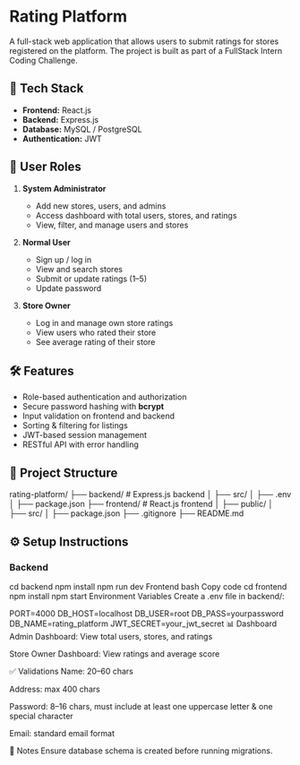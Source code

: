 # Rating Platform

A full-stack web application that allows users to submit ratings for stores registered on the platform. The project is built as part of a FullStack Intern Coding Challenge.

## 🚀 Tech Stack
- **Frontend:** React.js  
- **Backend:** Express.js  
- **Database:** MySQL / PostgreSQL  
- **Authentication:** JWT  

## 🔑 User Roles
1. **System Administrator**  
   - Add new stores, users, and admins  
   - Access dashboard with total users, stores, and ratings  
   - View, filter, and manage users and stores  

2. **Normal User**  
   - Sign up / log in  
   - View and search stores  
   - Submit or update ratings (1–5)  
   - Update password  

3. **Store Owner**  
   - Log in and manage own store ratings  
   - View users who rated their store  
   - See average rating of their store  

## 🛠️ Features
- Role-based authentication and authorization  
- Secure password hashing with **bcrypt**  
- Input validation on frontend and backend  
- Sorting & filtering for listings  
- JWT-based session management  
- RESTful API with error handling  

## 📂 Project Structure
rating-platform/
├── backend/ # Express.js backend
│ ├── src/
│ ├── .env
│ ├── package.json
├── frontend/ # React.js frontend
│ ├── public/
│ ├── src/
│ ├── package.json
├── .gitignore
├── README.md


## ⚙️ Setup Instructions

### Backend
cd backend
npm install
npm run dev
Frontend
bash
Copy code
cd frontend
npm install
npm start
Environment Variables
Create a .env file in backend/:


PORT=4000
DB_HOST=localhost
DB_USER=root
DB_PASS=yourpassword
DB_NAME=rating_platform
JWT_SECRET=your_jwt_secret
📊 Dashboard
Admin Dashboard: View total users, stores, and ratings

Store Owner Dashboard: View ratings and average score

✅ Validations
Name: 20–60 chars

Address: max 400 chars

Password: 8–16 chars, must include at least one uppercase letter & one special character

Email: standard email format

📌 Notes
Ensure database schema is created before running migrations.
